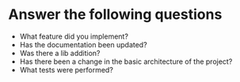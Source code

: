 # Answer the following questions
- What feature did you implement?
- Has the documentation been updated?
- Was there a lib addition?
- Has there been a change in the basic architecture of the project?
- What tests were performed?
